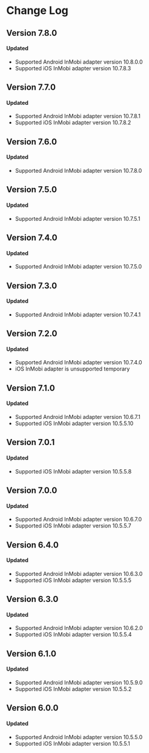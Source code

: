 # Change Log

## Version 7.8.0

#### Updated

* Supported Android InMobi adapter version 10.8.0.0
* Supported iOS InMobi adapter version 10.7.8.3

## Version 7.7.0

#### Updated

* Supported Android InMobi adapter version 10.7.8.1
* Supported iOS InMobi adapter version 10.7.8.2

## Version 7.6.0

#### Updated

* Supported Android InMobi adapter version 10.7.8.0

## Version 7.5.0

#### Updated

* Supported Android InMobi adapter version 10.7.5.1

## Version 7.4.0

#### Updated

* Supported Android InMobi adapter version 10.7.5.0

## Version 7.3.0

#### Updated

* Supported Android InMobi adapter version 10.7.4.1

## Version 7.2.0

#### Updated

* Supported Android InMobi adapter version 10.7.4.0
* iOS InMobi adapter is unsupported temporary

## Version 7.1.0

#### Updated

* Supported Android InMobi adapter version 10.6.7.1
* Supported iOS InMobi adapter version 10.5.5.10

## Version 7.0.1

#### Updated

* Supported iOS InMobi adapter version 10.5.5.8

## Version 7.0.0

#### Updated

* Supported Android InMobi adapter version 10.6.7.0
* Supported iOS InMobi adapter version 10.5.5.7

## Version 6.4.0

#### Updated

* Supported Android InMobi adapter version 10.6.3.0
* Supported iOS InMobi adapter version 10.5.5.5

## Version 6.3.0

#### Updated

* Supported Android InMobi adapter version 10.6.2.0
* Supported iOS InMobi adapter version 10.5.5.4

## Version 6.1.0

#### Updated

* Supported Android InMobi adapter version 10.5.9.0
* Supported iOS InMobi adapter version 10.5.5.2

## Version 6.0.0

#### Updated

* Supported Android InMobi adapter version 10.5.5.0
* Supported iOS InMobi adapter version 10.5.5.1

